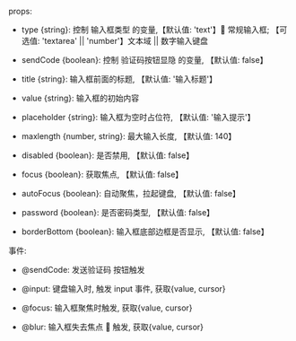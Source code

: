 props:

- type {string}: 控制 输入框类型 的变量,【默认值: 'text'】 常规输入框; 【可选值: 'textarea' || 'number'】文本域 || 数字输入键盘

- sendCode {boolean}: 控制 验证码按钮显隐 的变量, 【默认值: false】

- title {string}: 输入框前面的标题, 【默认值: '输入标题'】

- value {string}: 输入框的初始内容

- placeholder {string}: 输入框为空时占位符, 【默认值: '输入提示'】

- maxlength {number, string}: 最大输入长度, 【默认值: 140】

- disabled {boolean}: 是否禁用, 【默认值: false】

- focus {boolean}: 获取焦点, 【默认值: false】

- autoFocus {boolean}: 自动聚焦，拉起键盘, 【默认值: false】

- password {boolean}: 是否密码类型, 【默认值: false】

- borderBottom {boolean}: 输入框底部边框是否显示, 【默认值: false】

事件:

- @sendCode: 发送验证码 按钮触发

- @input: 键盘输入时, 触发 input 事件, 获取{value, cursor}

- @focus: 输入框聚焦时触发, 获取{value, cursor}

- @blur: 输入框失去焦点  触发, 获取{value, cursor}
